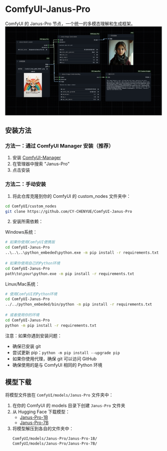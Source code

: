# ComfyUI-Janus-Pro

ComfyUI 的 Janus-Pro 节点，一个统一的多模态理解和生成框架。
![alt text](<workflow/ComfyUI Janus-Pro-workflow.png>)

## 安装方法

### 方法一：通过 ComfyUI Manager 安装（推荐）
1. 安装 [ComfyUI-Manager](https://github.com/ltdrdata/ComfyUI-Manager)
2. 在管理器中搜索 "Janus-Pro"
3. 点击安装

### 方法二：手动安装
1. 将此仓库克隆到你的 ComfyUI 的 custom_nodes 文件夹中：
```bash
cd ComfyUI/custom_nodes
git clone https://github.com/CY-CHENYUE/ComfyUI-Janus-Pro
```

2. 安装所需依赖：

Windows系统：
```bash
# 如果你使用ComfyUI便携版
cd ComfyUI-Janus-Pro
..\..\..\python_embeded\python.exe -m pip install -r requirements.txt

# 如果你使用自己的Python环境
cd ComfyUI-Janus-Pro
path\to\your\python.exe -m pip install -r requirements.txt
```

Linux/Mac系统：
```bash
# 使用ComfyUI的Python环境
cd ComfyUI-Janus-Pro
../../python_embeded/bin/python -m pip install -r requirements.txt

# 或者使用你的环境
cd ComfyUI-Janus-Pro
python -m pip install -r requirements.txt
```

注意：如果你遇到安装问题：
- 确保已安装 git
- 尝试更新 pip：`python -m pip install --upgrade pip`
- 如果你使用代理，确保 git 可以访问 GitHub
- 确保使用的是与 ComfyUI 相同的 Python 环境


## 模型下载

将模型文件放在 `ComfyUI/models/Janus-Pro` 文件夹中：
1. 在你的 ComfyUI 的 models 目录下创建 `Janus-Pro` 文件夹
2. 从 Hugging Face 下载模型：
   - [Janus-Pro-1B](https://huggingface.co/deepseek-ai/Janus-Pro-1B)
   - [Janus-Pro-7B](https://huggingface.co/deepseek-ai/Janus-Pro-7B)
3. 将模型解压到各自的文件夹中：
   ```
   ComfyUI/models/Janus-Pro/Janus-Pro-1B/
   ComfyUI/models/Janus-Pro/Janus-Pro-7B/
   ```